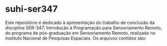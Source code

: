 # suhi-ser347

Este repositório é dedicado à apresentação do trabalho de conclusão da disciplina SER-347: Introdução à Programação para Sensoriamento Remoto, do programa de pós-graduação em Sensoriamento Remoto, realizado no Instituto Nacional de Pesquisas Espaciais. Os arquivos contidos são:
